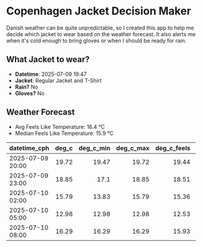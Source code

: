 
# Copenhagen Jacket Decision Maker

Danish weather can be quite unpredictable, so I created this app to help me decide which jacket to wear based on the weather forecast. 
It also alerts me when it's cold enough to bring gloves or when I should be ready for rain.

## What Jacket to wear?

- **Datetime**: 2025-07-09 19:47
- **Jacket**: Regular Jacket and T-Shirt
- **Rain?** No
- **Gloves?** No

## Weather Forecast
- Avg Feels Like Temperature: 16.4 °C
- Median Feels Like Temperature: 15.9 °C

| datetime_cph     |   deg_c |   deg_c_min |   deg_c_max |   deg_c_feels | weather   | wind   | rain   |
|:-----------------|--------:|------------:|------------:|--------------:|:----------|:-------|:-------|
| 2025-07-09 20:00 |   19.72 |       19.47 |       19.72 |         19.44 | Clouds    | Low    | None   |
| 2025-07-09 23:00 |   18.85 |       17.1  |       18.85 |         18.51 | Clouds    | Low    | None   |
| 2025-07-10 02:00 |   15.79 |       13.83 |       15.79 |         15.36 | Clouds    | Low    | None   |
| 2025-07-10 05:00 |   12.98 |       12.98 |       12.98 |         12.53 | Clouds    | Low    | None   |
| 2025-07-10 08:00 |   16.29 |       16.29 |       16.29 |         15.93 | Clouds    | Low    | None   |
        